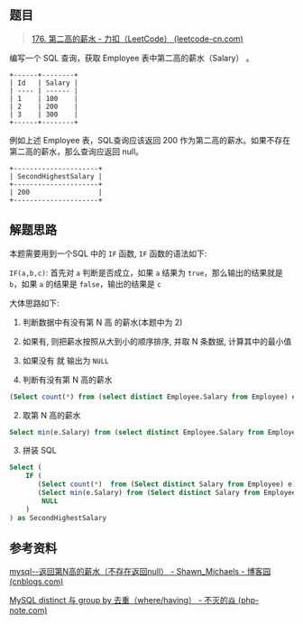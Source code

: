## 题目

> [176. 第二高的薪水 - 力扣（LeetCode） (leetcode-cn.com)](https://leetcode-cn.com/problems/second-highest-salary/)

编写一个 SQL 查询，获取 Employee 表中第二高的薪水（Salary） 。

```
+------+--------+
| Id   | Salary |
| ---- | ------ |
| 1    | 100    |
| 2    | 200    |
| 3    | 300    |
+------+--------+
```


例如上述 Employee 表，SQL查询应该返回 200 作为第二高的薪水。如果不存在第二高的薪水，那么查询应返回 null。

```
+---------------------+
| SecondHighestSalary |
+---------------------+
| 200                 |
+---------------------+
```

  

## 解题思路

本题需要用到一个SQL 中的 `IF` 函数, `IF` 函数的语法如下:

`IF(a,b,c)`: 首先对 `a` 判断是否成立，如果 `a` 结果为 `true`，那么输出的结果就是 `b`，如果 `a` 的结果是 `false`，输出的结果是 `c`



大体思路如下:

1. 判断数据中有没有第 N 高 的薪水(本题中为 2)
2. 如果有, 则把薪水按照从大到小的顺序排序, 并取 N 条数据, 计算其中的最小值
3. 如果没有 就 输出为 `NULL`



1. 判断有没有第 N 高的薪水

```sql
(Select count(*) from (select distinct Employee.Salary from Employee) e ) >= N
```

2. 取第 N 高的薪水

```sql
Select min(e.Salary) from (select distinct Employee.Salary from Employee order by Salary DESC limit N) e
```

3. 拼装 SQL

```sql
Select (
    IF (
       (Select count(*)  from (Select distinct Salary from Employee) e) >= 2,
       (Select min(e.Salary) from (Select distinct Salary from Employee order by Salary DESC limit 2) e),
        NULL
    ) 
) as SecondHighestSalary 
```





## 参考资料

[mysql--返回第N高的薪水（不存在返回null） - Shawn_Michaels - 博客园 (cnblogs.com)](https://www.cnblogs.com/vegetableDD/p/11577434.html)

[MySQL distinct 与 group by 去重（where/having） - 不灭的焱 (php-note.com)](http://php-note.com/article/1753.html)
